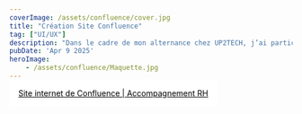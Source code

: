 ```yaml
---
coverImage: /assets/confluence/cover.jpg
title: "Création Site Confluence"
tag: ["UI/UX"]
description: "Dans le cadre de mon alternance chez UP2TECH, j’ai participé à la création du site internet de Confluence, une entreprise d’accompagnement RH fondée par Jean-Bernard Sachot, ancien DRH de Gautier. Confluence accompagne les entreprises dans leurs enjeux humains en valorisant des principes d’optimisme, de pragmatisme, d’efficacité et de confiance. Notre mission : concevoir un site épuré, clair et accessible, en parfaite cohérence avec ces valeurs. De l’arborescence à l’identité visuelle, nous avons pensé chaque détail pour renforcer la crédibilité de l’offre et créer une expérience fluide, rassurante et professionnelle."
pubDate: 'Apr 9 2025'
heroImage:
    - /assets/confluence/Maquette.jpg
---
```


<a style="padding: 1rem; background-color: white; color: black;" href="www.confluence-arh.fr">Site internet de Confluence | Accompagnement RH</a>